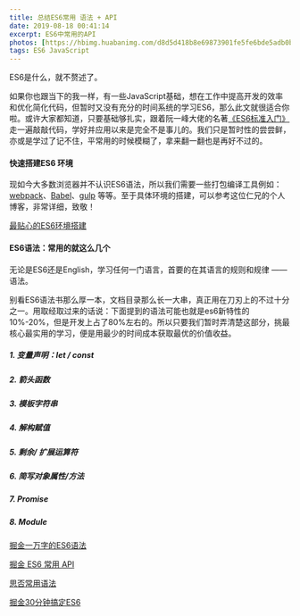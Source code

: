 ```yaml
---
title: 总结ES6常用 语法 + API
date: 2019-08-18 00:41:14
excerpt: ES6中常用的API
photos: [https://hbimg.huabanimg.com/d8d5d418b8e69873901fe5fe6bde5adb0bbbdcc73e298d-J1sCyu_fw658]
tags: ES6 JavaScript
---
```




ES6是什么，就不赘述了。

如果你也跟当下的我一样，有一些JavaScript基础，想在工作中提高开发的效率和优化简化代码，但暂时又没有充分的时间系统的学习ES6，那么此文就很适合你啦。或许大家都知道，只要基础够扎实，跟着阮一峰大佬的名著[《ES6标准入门》](http://es6.ruanyifeng.com/)走一遍敲敲代码，学好并应用以来是完全不是事儿的。我们只是暂时性的尝尝鲜，亦或是学过了记不住，平常用的时候模糊了，拿来翻一翻也是再好不过的。

#### 快速搭建ES6 环境

现如今大多数浏览器并不认识ES6语法，所以我们需要一些打包编译工具例如：[webpack](https://www.webpackjs.com/)、[Babel](https://www.babeljs.cn/)、[gulp](https://www.gulpjs.com.cn/) 等等。至于具体环境的搭建，可以参考这位仁兄的个人博客，非常详细，致敬！

[最贴心的ES6环境搭建](https://www.cnblogs.com/zhouyangla/p/7076292.html)



#### ES6语法：常用的就这么几个

无论是ES6还是English，学习任何一门语言，首要的在其语言的规则和规律 —— 语法。

别看ES6语法书那么厚一本，文档目录那么长一大串，真正用在刀刃上的不过十分之一。用取经取过来的话说：下面提到的语法可能也就是es6新特性的10%-20%，但是开发上占了80%左右的。所以只要我们暂时弄清楚这部分，挑最核心最实用的学习，便是用最少的时间成本获取最优的价值收益。

##### 1. 变量声明：let / const

##### 2. 箭头函数

##### 3. 模板字符串

##### 4. 解构赋值

##### 5. 剩余/ 扩展运算符

##### 6. 简写对象属性/方法

##### 7. Promise

##### 8. Module



[掘金一万字的ES6语法](https://juejin.im/post/5c6234f16fb9a049a81fcca5)

[掘金 ES6 常用 API](https://juejin.im/post/5a08e5c55188252abc5dd96f#heading-8)

[思否常用语法](https://segmentfault.com/a/1190000014824675#articleHeader7)

[掘金30分钟搞定ES6](https://juejin.im/entry/58f21df95c497d006c87469e)

